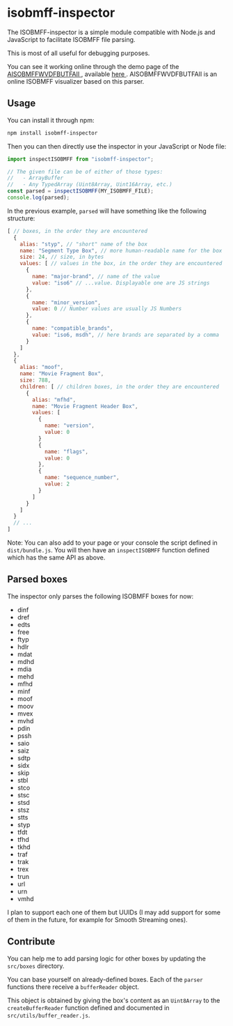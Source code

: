 # isobmff-inspector ############################################################

The ISOBMFF-inspector is a simple module compatible with Node.js and JavaScript
to facilitate ISOBMFF file parsing.

This is most of all useful for debugging purposes.

You can see it working online through the demo page of the [AISOBMFFWVDFBUTFAII
](https://github.com/peaBerberian/AISOBMFFWVDFBUTFAII), available [here
](https://peaberberian.github.io/AISOBMFFWVDFBUTFAII/). AISOBMFFWVDFBUTFAII is
an online ISOBMFF visualizer based on this parser.


## Usage #######################################################################

You can install it through npm:
```sh
npm install isobmff-inspector
```

Then you can then directly use the inspector in your JavaScript or Node file:
```js
import inspectISOBMFF from "isobmff-inspector";

// The given file can be of either of those types:
//   - ArrayBuffer
//   - Any TypedArray (Uint8Array, Uint16Array, etc.)
const parsed = inspectISOBMFF(MY_ISOBMFF_FILE);
console.log(parsed);
```

In the previous example, ``parsed`` will have something like the following
structure:
```js
[ // boxes, in the order they are encountered
  {
    alias: "styp", // "short" name of the box
    name: "Segment Type Box", // more human-readable name for the box
    size: 24, // size, in bytes
    values: [ // values in the box, in the order they are encountered
      {
        name: "major-brand", // name of the value
        value: "iso6" // ...value. Displayable one are JS strings
      },
      {
        name: "minor_version",
        value: 0 // Number values are usually JS Numbers
      },
      {
        name: "compatible_brands",
        value: "iso6, msdh", // here brands are separated by a comma
      }
    ]
  },
  {
    alias: "moof",
    name: "Movie Fragment Box",
    size: 788,
    children: [ // children boxes, in the order they are encountered
      {
        alias: "mfhd",
        name: "Movie Fragment Header Box",
        values: [
          {
            name: "version",
            value: 0
          }
          {
            name: "flags",
            value: 0
          },
          {
            name: "sequence_number",
            value: 2
          }
        ]
      }
    ]
  }
  // ...
]
```

Note: You can also add to your page or your console the script defined in
``dist/bundle.js``.
You will then have an ``inspectISOBMFF`` function defined which has the same API
as above.

## Parsed boxes ################################################################

The inspector only parses the following ISOBMFF boxes for now:
  - dinf
  - dref
  - edts
  - free
  - ftyp
  - hdlr
  - mdat
  - mdhd
  - mdia
  - mehd
  - mfhd
  - minf
  - moof
  - moov
  - mvex
  - mvhd
  - pdin
  - pssh
  - saio
  - saiz
  - sdtp
  - sidx
  - skip
  - stbl
  - stco
  - stsc
  - stsd
  - stsz
  - stts
  - styp
  - tfdt
  - tfhd
  - tkhd
  - traf
  - trak
  - trex
  - trun
  - url
  - urn
  - vmhd

I plan to support each one of them but UUIDs (I may add support for some of them
in the future, for example for Smooth Streaming ones).


## Contribute ##################################################################

You can help me to add parsing logic for other boxes by updating the
``src/boxes`` directory.

You can base yourself on already-defined boxes. Each of the ``parser`` functions
there receive a ``bufferReader`` object.

This object is obtained by giving the box's content as an ``Uint8Array`` to the
``createBufferReader`` function defined and documented in
``src/utils/buffer_reader.js``.
